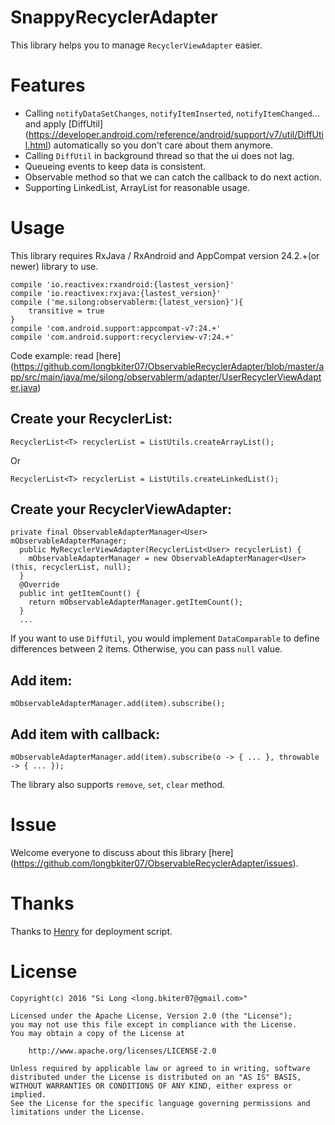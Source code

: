 # SnappyRecyclerAdapter

This library helps you to manage `RecyclerViewAdapter` easier. 

# Features

* Calling `notifyDataSetChanges`, `notifyItemInserted`, `notifyItemChanged`... and apply [DiffUtil] (https://developer.android.com/reference/android/support/v7/util/DiffUtil.html) automatically so you don't care about them anymore.
* Calling `DiffUtil` in background thread so that the ui does not lag.
* Queueing events to keep data is consistent.
* Observable method so that we can catch the callback to do next action.
* Supporting LinkedList, ArrayList for reasonable usage.

# Usage

This library requires RxJava / RxAndroid and AppCompat version 24.2.+(or newer) library to use.

```
compile 'io.reactivex:rxandroid:{lastest_version}'
compile 'io.reactivex:rxjava:{lastest_version}'
compile ('me.silong:observablerm:{latest_version}'){
    transitive = true
}
compile 'com.android.support:appcompat-v7:24.+'
compile 'com.android.support:recyclerview-v7:24.+'

```

Code example: read [here] (https://github.com/longbkiter07/ObservableRecyclerAdapter/blob/master/app/src/main/java/me/silong/observablerm/adapter/UserRecyclerViewAdapter.java)

## Create your RecyclerList:

```
RecyclerList<T> recyclerList = ListUtils.createArrayList();
```
Or
```
RecyclerList<T> recyclerList = ListUtils.createLinkedList();
```

## Create your RecyclerViewAdapter:

```
private final ObservableAdapterManager<User> mObservableAdapterManager;
  public MyRecyclerViewAdapter(RecyclerList<User> recyclerList) {
    mObservableAdapterManager = new ObservableAdapterManager<User>(this, recyclerList, null);
  }
  @Override
  public int getItemCount() {
    return mObservableAdapterManager.getItemCount();
  }
  ...
```

If you want to use `DiffUtil`, you would implement `DataComparable` to define differences between 2 items. Otherwise, you can pass `null` value.

## Add item:

```
mObservableAdapterManager.add(item).subscribe();
```

## Add item with callback:

```
mObservableAdapterManager.add(item).subscribe(o -> { ... }, throwable -> { ... }); 
```

The library also supports `remove`, `set`, `clear` method.

# Issue

Welcome everyone to discuss about this library [here] (https://github.com/longbkiter07/ObservableRecyclerAdapter/issues).

# Thanks

Thanks to [Henry](https://github.com/henrytao-me/) for deployment script.

# License
```
Copyright(c) 2016 "Si Long <long.bkiter07@gmail.com>"

Licensed under the Apache License, Version 2.0 (the "License");
you may not use this file except in compliance with the License.
You may obtain a copy of the License at

    http://www.apache.org/licenses/LICENSE-2.0

Unless required by applicable law or agreed to in writing, software
distributed under the License is distributed on an "AS IS" BASIS,
WITHOUT WARRANTIES OR CONDITIONS OF ANY KIND, either express or implied.
See the License for the specific language governing permissions and
limitations under the License.
```

